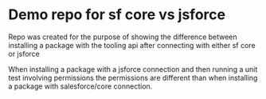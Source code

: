 # Demo repo for sf core vs jsforce

Repo was created for the purpose of showing the difference between installing a package with the tooling api after connecting with either sf core or jsforce

When installing a package with a jsforce connection and then running a unit test involving permissions the permissions are different than when installing a package with salesforce/core connection.
